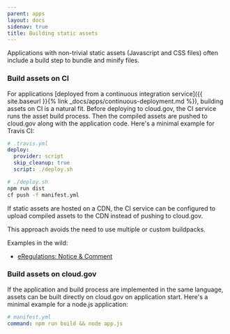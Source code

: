 ```yaml
---
parent: apps
layout: docs
sidenav: true
title: Building static assets
---
```


Applications with non-trivial static assets (Javascript and CSS files) often include a build step to bundle and minify files.

### Build assets on CI

For applications [deployed from a continuous integration service]({{ site.baseurl }}{% link _docs/apps/continuous-deployment.md %}), building assets on CI is a natural fit. Before deploying to cloud.gov, the CI service runs the asset build process. Then the compiled assets are pushed to cloud.gov along with the application code. Here's a minimal example for Travis CI:

```yaml
# .travis.yml
deploy:
  provider: script
  skip_cleanup: true
  script: ./deploy.sh
```

```sh
# ./deploy.sh
npm run dist
cf push -f manifest.yml
```

If static assets are hosted on a CDN, the CI service can be configured to upload compiled assets to the CDN instead of pushing to cloud.gov.

This approach avoids the need to use multiple or custom buildpacks.

Examples in the wild:

* [eRegulations: Notice & Comment](https://github.com/eregs/notice-and-comment)

### Build assets on cloud.gov

If the application and build process are implemented in the same language, assets can be built directly on cloud.gov on application start. Here's a minimal example for a node.js application:

```yaml
# manifest.yml
command: npm run build && node app.js
```
